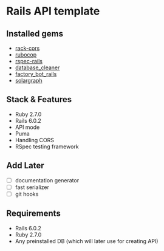 # Rails API template

## Installed gems
* [rack-cors](https://github.com/cyu/rack-cors)
* [rubocop](https://github.com/rubocop-hq/rubocop)
* [rspec-rails](https://github.com/rspec/rspec-rails)
* [database_cleaner](https://github.com/DatabaseCleaner/database_cleaner)
* [factory_bot_rails](https://github.com/thoughtbot/factory_bot_rails)
* [solargraph](https://github.com/castwide/solargraph)

## Stack & Features
* Ruby 2.7.0
* Rails 6.0.2
* API mode
* Puma
* Handling CORS
* RSpec testing framework

## Add Later
- [ ] documentation generator
- [ ] fast serializer
- [ ] git hooks

## Requirements
* Rails 6.0.2
* Ruby 2.7.0
* Any preinstalled DB (which will later use for creating API)

